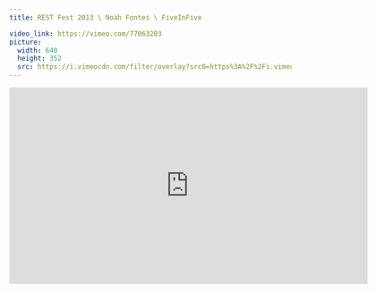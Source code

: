 ```yaml
---
title: REST Fest 2013 \ Noah Fontes \ FiveInFive

video_link: https://vimeo.com/77063203
picture:
  width: 640
  height: 352
  src: https://i.vimeocdn.com/filter/overlay?src0=https%3A%2F%2Fi.vimeocdn.com%2Fvideo%2F452179976_640x352.jpg&src1=http%3A%2F%2Ff.vimeocdn.com%2Fp%2Fimages%2Fcrawler_play.png
---
```

<iframe src="https://player.vimeo.com/video/77063203?title=0&byline=0&portrait=0&badge=0&autopause=0&player_id=0" width="640" height="352" frameborder="0" title="REST Fest 2013 \ Noah Fontes \ FiveInFive" webkitallowfullscreen mozallowfullscreen allowfullscreen></iframe>